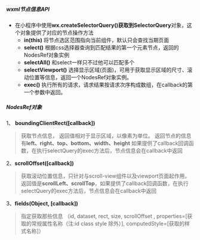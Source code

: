 ##### wxml节点信息API
- 在小程序中使用**wx.createSelectorQuery()**获取到**SelectorQuery**对象，这个对象提供了对应的节点操作方法
    - **in(this)**  将节点选区范围指向当前组件，默认只会查找当期页面
    - **select()** 根据css选择器查询到匹配结果的第一个元素节点，返回的 NodesRef对象实例
    - **selectAll()**  和select一样只不过他可以匹配多个
    - **selectViewport()**   选择显示区域(页面)，可用于获取显示区域的尺寸、滚动位置等信息，返回一个NodesRef对象实例。
    - **exec()**   执行所有的请求，请求结果按请求次序构成数组，在callback的第一个参数中返回。
##### NodesRef对象
1、 **boundingClientRect([callback])**
> 获取节点信息， 返回值相对于显示区域，以像素为单位。
返回节点的信息有**left、right、top、bottom、width、height**  如果提供了callback回调函数，在执行selectQuery的exec方法后，节点信息会在callback中返回

2、**scrollOffset([callback])** 
> 获取滚动位置信息，只针对与scroll-view组件以及viewport页面起作用，返回值是**scrollLeft、scrollTop**，如果提供了callback回调函数，在执行selectQuery的exec方法后，节点信息会在callback中返回

3、**fields(Object, [callback])**
> 指定获取那些信息 （id, dataset, rect, size, scrollOffset ,  properties=[获取的常规属性名称（注:id class style 除外）], computedStyle=[获取的样式名称]）

